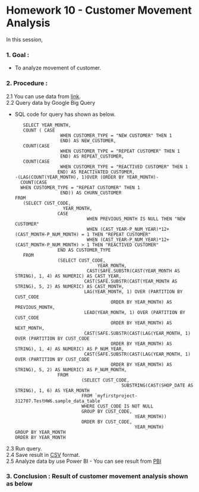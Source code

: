 # Homework 10 - Customer Movement Analysis

In this session, 


### 1. Goal : 
  - To analyze movement of customer.

### 2. Procedure :
  2.1 You can use data from [link](https://drive.google.com/file/d/1mr8NgqTqBT9lHrNdhVvGSM_Fpo3rri4h/view?usp=sharing).  
  2.2 Query data by Google Big Query   
  - SQL code for query has shown as below. 
      
      
    ```
       SELECT YEAR_MONTH, 
       COUNT ( CASE 
                     WHEN CUSTOMER_TYPE = "NEW CUSTOMER" THEN 1 
                     END) AS NEW_CUSTOMER, 
       COUNT(CASE 
                     WHEN CUSTOMER_TYPE = "REPEAT CUSTOMER" THEN 1 
                     END) AS REPEAT_CUSTOMER, 
       COUNT(CASE 
                     WHEN CUSTOMER_TYPE = "REACTIVED CUSTOMER" THEN 1 
                    END) AS REACTIVATED_CUSTOMER,  
    -(LAG(COUNT(YEAR_MONTH), 1)OVER (ORDER BY YEAR_MONTH)-
      COUNT(CASE  
      WHEN CUSTOMER_TYPE = "REPEAT CUSTOMER" THEN 1 
                     END)) AS CHURN_CUSTOMER 
    FROM 
       (SELECT CUST_CODE, 
                      YEAR_MONTH, 
                    CASE 
                               WHEN PREVIOUS_MONTH IS NULL THEN "NEW CUSTOMER" 
                               WHEN (CAST_YEAR-P_NUM_YEAR)*12+(CAST_MONTH-P_NUM_MONTH) = 1 THEN "REPEAT CUSTOMER" 
                               WHEN (CAST_YEAR-P_NUM_YEAR)*12+(CAST_MONTH-P_NUM_MONTH) > 1 THEN "REACTIVED CUSTOMER" 
                    END AS CUSTOMER_TYPE 
       FROM 
                    (SELECT CUST_CODE, 
                                   YEAR_MONTH, 
                               CAST(SAFE.SUBSTR(CAST(YEAR_MONTH AS STRING), 1, 4) AS NUMERIC) AS CAST_YEAR, 
                              CAST(SAFE.SUBSTR(CAST(YEAR_MONTH AS STRING), 5, 2) AS NUMERIC) AS CAST_MONTH, 
                              LAG(YEAR_MONTH, 1) OVER (PARTITION BY CUST_CODE 
                                        ORDER BY YEAR_MONTH) AS PREVIOUS_MONTH, 
                              LEAD(YEAR_MONTH, 1) OVER (PARTITION BY CUST_CODE 
                                        ORDER BY YEAR_MONTH) AS NEXT_MONTH, 
                              CAST(SAFE.SUBSTR(CAST(LAG(YEAR_MONTH, 1) OVER (PARTITION BY CUST_CODE 
                                        ORDER BY YEAR_MONTH) AS STRING), 1, 4) AS NUMERIC) AS P_NUM_YEAR, 
                              CAST(SAFE.SUBSTR(CAST(LAG(YEAR_MONTH, 1) OVER (PARTITION BY CUST_CODE 
                                        ORDER BY YEAR_MONTH) AS STRING), 5, 2) AS NUMERIC) AS P_NUM_MONTH, 
                    FROM 
                             (SELECT CUST_CODE, 
                                            SUBSTRING(CAST(SHOP_DATE AS STRING), 1, 6) AS YEAR_MONTH 
                             FROM `myfirstproject-312707.TestHW6.sample_data_table` 
                             WHERE CUST_CODE IS NOT NULL 
                             GROUP BY CUST_CODE, 
                                                 YEAR_MONTH)) 
                             ORDER BY CUST_CODE, 
                                                 YEAR_MONTH) 
    GROUP BY YEAR_MONTH 
    ORDER BY YEAR_MONTH 
    ```
    
  2.3 Run query.  
  2.4 Save result in [CSV](https://github.com/Tubsamon/BADS7105-CRM/blob/main/Homework%2010%20-%20Customer%20Movement%20Analysis/Cust_Movement_Result.csv) format.  
  2.5 Analyze data by use Power BI
      - You can see result from [PBI]()
      
 
### 3. Conclusion : Result of customer movement analysis shown as below

